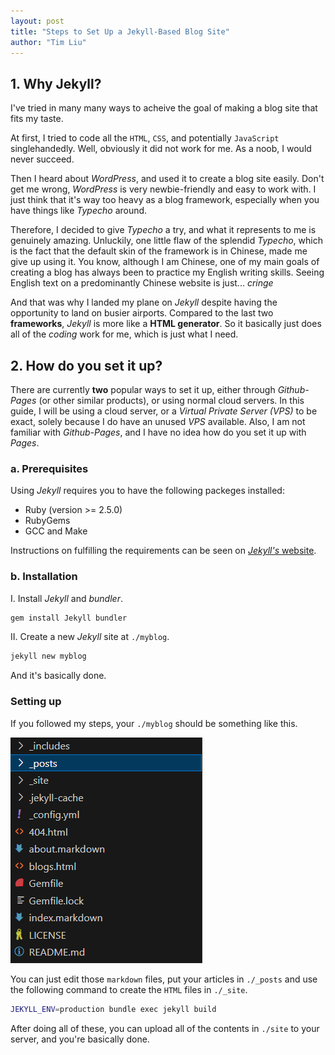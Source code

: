 ```yaml
---
layout: post
title: "Steps to Set Up a Jekyll-Based Blog Site"
author: "Tim Liu"
---
```


## 1. Why Jekyll?

I've tried in many many ways to acheive the goal of making a blog site that fits my taste.

At first, I tried to code all the `HTML`, `CSS`, and potentially `JavaScript` singlehandedly.
Well, obviously it did not work for me. As a noob, I would never succeed.

Then I heard about *WordPress*, and used it to create a blog site easily.
Don't get me wrong, *WordPress* is very newbie-friendly and easy to work with.
I just think that it's way too heavy as a blog framework, especially when you have things like *Typecho* around.

Therefore, I decided to give *Typecho* a try, and what it represents to me is genuinely amazing.
Unluckily, one little flaw of the splendid *Typecho*, which is the fact that the default skin of the framework is in Chinese, made me give up using it.
You know, although I am Chinese, one of my main goals of creating a blog has always been to practice my English writing skills.
Seeing English text on a predominantly Chinese website is just... *cringe*

And that was why I landed my plane on *Jekyll* despite having the opportunity to land on busier airports.
Compared to the last two **frameworks**, *Jekyll* is more like a **HTML generator**.
So it basically just does all of the *coding* work for me, which is just what I need.

## 2. How do you set it up?

There are currently **two** popular ways to set it up, either through *Github-Pages* (or other similar products), or using normal cloud servers.
In this guide, I will be using a cloud server, or a *Virtual Private Server (VPS)* to be exact,
solely because I do have an unused *VPS* available.
Also, I am not familiar with *Github-Pages*, and I have no idea how do you set it up with *Pages*.

### a. Prerequisites

Using *Jekyll* requires you to have the following packeges installed:

- Ruby (version >= 2.5.0)
- RubyGems
- GCC and Make

Instructions on fulfilling the requirements can be seen on [*Jekyll's* website](https://jekyllrb.com/docs/installation/#requirements).

### b. Installation

I. Install *Jekyll* and *bundler*.
```bash
gem install Jekyll bundler
```

II. Create a new *Jekyll* site at `./myblog`.
```bash
jekyll new myblog
```
And it's basically done.

### Setting up

If you followed my steps, your `./myblog` should be something like this.

![Image](/asset/after_install.png)

You can just edit those `markdown` files, put your articles in `./_posts` and use the following command to create the `HTML` files in `./_site`.
```bash
JEKYLL_ENV=production bundle exec jekyll build
```

After doing all of these, you can upload all of the contents in `./site` to your server, and you're basically done.